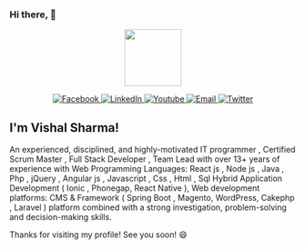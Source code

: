 ### Hi there, 👋

<!--
**vishal73139/vishal73139** is a ✨ _special_ ✨ repository because its `README.md` (this file) appears on your GitHub profile.

Here are some ideas to get you started:

- 🔭 I’m currently working on ...
- 🌱 I’m currently learning ...
- 👯 I’m looking to collaborate on ...
- 🤔 I’m looking for help with ...
- 💬 Ask me about ...
- 📫 How to reach me: ...
- 😄 Pronouns: ...
- ⚡ Fun fact: ...
-->

<p align="center">
    <img src="https://media.giphy.com/media/qgQUggAC3Pfv687qPC/giphy.gif" width="100"/>
</p>
<p align="center">
<p align="center">
  <a href="https://github.com/vishal73139">
    <img src="https://img.shields.io/badge/Facebook-%231877F2.svg?style=for-the-badge&logo=Facebook&logoColor=white" alt="Facebook"/>
  </a>
  <a href="https://github.com/vishal73139">
    <img src="https://img.shields.io/badge/LinkedIn-blue?style=for-the-badge&logo=linkedin&logoColor=white" alt="LinkedIn"/>
  </a>
  <a href="https://github.com/vishal73139">
    <img src="https://img.shields.io/badge/YouTube-red?style=for-the-badge&logo=youtube&logoColor=white" alt="Youtube"/>
  </a>
  <a href="https://github.com/vishal73139">
    <img src="https://img.shields.io/badge/email-%23d14836.svg?&style=for-the-badge&logo=gmail&logoColor=white" alt="Email"/>
  </a>
  <a href="https://github.com/vishal73139">
    <img src="https://img.shields.io/badge/Twitter-blue?style=for-the-badge&logo=twitter&logoColor=white" alt="Twitter"/>
  </a>
</p>

## I'm Vishal Sharma! 

An experienced, disciplined, and highly-motivated IT programmer , Certified Scrum Master , Full Stack Developer , Team Lead with over
13+ years of experience with Web Programming Languages: React js , Node js , Java , Php , jQuery , Angular js , Javascript , Css , Html , Sql
Hybrid Application Development ( Ionic , Phonegap, React Native ), Web development platforms: CMS & Framework ( Spring Boot , Magento, WordPress, Cakephp , Laravel )
platform combined with a strong investigation, problem-solving and decision-making skills.

Thanks for visiting my profile! See you soon! 😄

